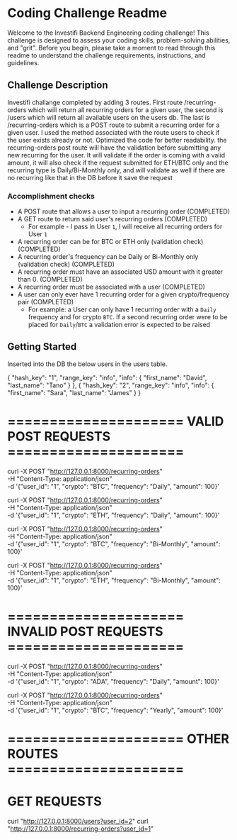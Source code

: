 # Coding Challenge Readme

Welcome to the Investifi Backend Engineering coding challenge! This challenge is designed to assess your coding skills, problem-solving abilities, and "grit". Before you begin, please take a moment to read through this readme to understand the challenge requirements, instructions, and guidelines.

## Challenge Description

Investifi challange completed by adding 3 routes. First route /recurring-orders which will return all recurring orders for a given user, the second is /users which will return all available users on the users db. The last is /recurring-orders which is a POST route to submit a recurring order for a given user. I used the method associated with the route users to check if the user exists already or not. Optimized the code for better readability. the recurring-orders post route will have the validation before submitting any new recurring for the user. It will validate if the order is coming with a valid amount, it will also check if the request submitted for ETH/BTC only and the recurring type is Daily/Bi-Monthly only, and will validate as well if there are no recurring like that in the DB before it save the request

### Accomplishment checks
- A POST route that allows a user to input a recurring order (COMPLETED)
- A GET route to return said user's recurring orders (COMPLETED)
  - For example - I pass in User `1`, I will receive all recurring orders for User `1`
- A recurring order can be for BTC or ETH only (validation check) (COMPLETED)
- A recurring order's frequency can be Daily or Bi-Monthly only (validation check) (COMPLETED)
- A recurring order must have an associated USD amount with it greater than 0. (COMPLETED)
- A recurring order must be associated with a user (COMPLETED)
- A user can only ever have 1 recurring order for a given crypto/frequency pair (COMPLETED)
  - For example: a User can only have 1 recurring order with a `Daily` frequency and for crypto `BTC`. If a second recurring order were to be placed for  `Daily`/`BTC` a validation error is expected to be raised

## Getting Started

Inserted into the DB the below users in the users table.

{
  "hash_key": "1",
  "range_key": "info",
  "info": {
    "first_name": "David",
    "last_name": "Tano"
  }
},
{
  "hash_key": "2",
  "range_key": "info",
  "info": {
    "first_name": "Sara",
    "last_name": "James"
  }
}

# ===================== VALID POST REQUESTS =====================
curl -X POST "http://127.0.0.1:8000/recurring-orders" \
     -H "Content-Type: application/json" \
     -d '{"user_id": "1", "crypto": "BTC", "frequency": "Daily", "amount": 100}'

curl -X POST "http://127.0.0.1:8000/recurring-orders" \
    -H "Content-Type: application/json" \
    -d '{"user_id": "1", "crypto": "ETH", "frequency": "Daily", "amount": 100}'

curl -X POST "http://127.0.0.1:8000/recurring-orders" \
    -H "Content-Type: application/json" \
    -d '{"user_id": "1", "crypto": "BTC", "frequency": "Bi-Monthly", "amount": 100}'

curl -X POST "http://127.0.0.1:8000/recurring-orders" \
    -H "Content-Type: application/json" \
    -d '{"user_id": "1", "crypto": "ETH", "frequency": "Bi-Monthly", "amount": 100}'

# ===================== INVALID POST REQUESTS =====================
 curl -X POST "http://127.0.0.1:8000/recurring-orders" \
      -H "Content-Type: application/json" \
      -d '{"user_id": "1", "crypto": "ADA", "frequency": "Daily", "amount": 100}'

curl -X POST "http://127.0.0.1:8000/recurring-orders" \
     -H "Content-Type: application/json" \
     -d '{"user_id": "1", "crypto": "BTC", "frequency": "Yearly", "amount": 100}'

# ===================== OTHER ROUTES =====================
# GET REQUESTS
curl "http://127.0.0.1:8000/users?user_id=2"
curl "http://127.0.0.1:8000/recurring-orders?user_id=1"
